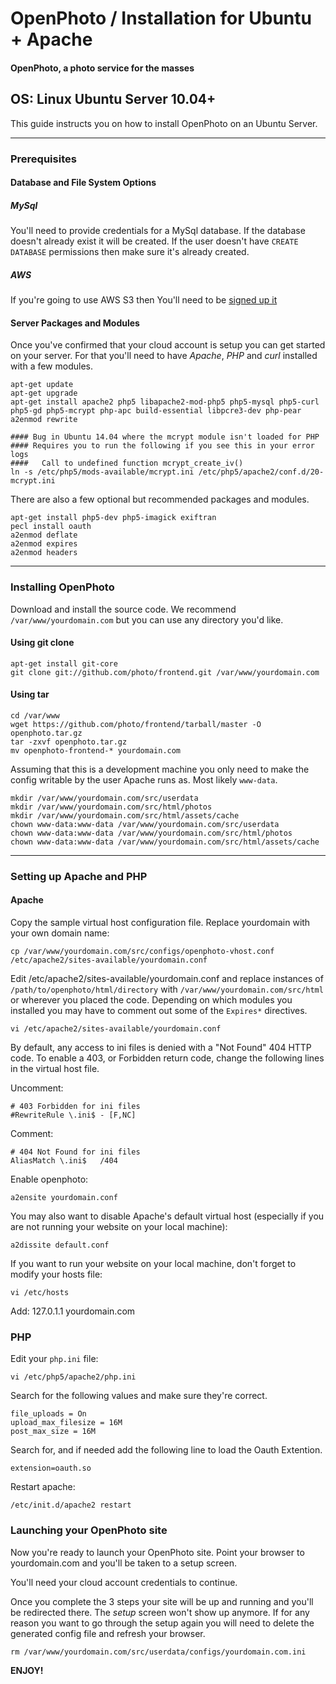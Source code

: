 OpenPhoto / Installation for Ubuntu + Apache
=======================
#### OpenPhoto, a photo service for the masses

## OS: Linux Ubuntu Server 10.04+

This guide instructs you on how to install OpenPhoto on an Ubuntu Server.

----------------------------------------

### Prerequisites

#### Database and File System Options

##### MySql 
You'll need to provide credentials for a MySql database. If the database doesn't already exist it will be created. If the user doesn't have `CREATE DATABASE` permissions then make sure it's already created.

##### AWS
If you're going to use AWS S3 then You'll need to be [signed up it](http://aws.amazon.com/s3/)

#### Server Packages and Modules
Once you've confirmed that your cloud account is setup you can get started on your server. For that you'll need to have _Apache_, _PHP_ and _curl_ installed with a few modules.

    apt-get update
    apt-get upgrade
    apt-get install apache2 php5 libapache2-mod-php5 php5-mysql php5-curl php5-gd php5-mcrypt php-apc build-essential libpcre3-dev php-pear
    a2enmod rewrite
    
    #### Bug in Ubuntu 14.04 where the mcrypt module isn't loaded for PHP
    #### Requires you to run the following if you see this in your error logs
    ####   Call to undefined function mcrypt_create_iv()
    ln -s /etc/php5/mods-available/mcrypt.ini /etc/php5/apache2/conf.d/20-mcrypt.ini


There are also a few optional but recommended packages and modules.

    apt-get install php5-dev php5-imagick exiftran
    pecl install oauth
    a2enmod deflate
    a2enmod expires
    a2enmod headers

----------------------------------------

### Installing OpenPhoto

Download and install the source code. We recommend `/var/www/yourdomain.com` but you can use any directory you'd like.

#### Using git clone

    apt-get install git-core
    git clone git://github.com/photo/frontend.git /var/www/yourdomain.com

#### Using tar

    cd /var/www
    wget https://github.com/photo/frontend/tarball/master -O openphoto.tar.gz
    tar -zxvf openphoto.tar.gz
    mv openphoto-frontend-* yourdomain.com

Assuming that this is a development machine you only need to make the config writable by the user Apache runs as. Most likely `www-data`.

    mkdir /var/www/yourdomain.com/src/userdata
    mkdir /var/www/yourdomain.com/src/html/photos
    mkdir /var/www/yourdomain.com/src/html/assets/cache
    chown www-data:www-data /var/www/yourdomain.com/src/userdata
    chown www-data:www-data /var/www/yourdomain.com/src/html/photos
    chown www-data:www-data /var/www/yourdomain.com/src/html/assets/cache

----------------------------------------

### Setting up Apache and PHP

#### Apache

Copy the sample virtual host configuration file. Replace yourdomain with your own domain name:

    cp /var/www/yourdomain.com/src/configs/openphoto-vhost.conf /etc/apache2/sites-available/yourdomain.conf

Edit /etc/apache2/sites-available/yourdomain.conf and replace instances of `/path/to/openphoto/html/directory` with `/var/www/yourdomain.com/src/html` or wherever you placed the code. Depending on which modules you installed you may have to comment out some of the `Expires*` directives.

    vi /etc/apache2/sites-available/yourdomain.conf
    
By default, any access to ini files is denied with a "Not Found" 404 HTTP code.  To enable a 403, or Forbidden return code, change the following lines in the virtual host file.

Uncomment:

    # 403 Forbidden for ini files
    #RewriteRule \.ini$ - [F,NC]

Comment:

    # 404 Not Found for ini files
    AliasMatch \.ini$	/404

Enable openphoto:

    a2ensite yourdomain.conf
    
You may also want to disable Apache's default virtual host (especially if you are not running your website on your local machine):

    a2dissite default.conf
    
If you want to run your website on your local machine, don't forget to modify your hosts file:

    vi /etc/hosts

Add:
    127.0.1.1 yourdomain.com
    
### PHP

Edit your `php.ini` file:

    vi /etc/php5/apache2/php.ini

Search for the following values and make sure they're correct.

    file_uploads = On
    upload_max_filesize = 16M
    post_max_size = 16M
    
Search for, and if needed add the following line to load the Oauth Extention.

    extension=oauth.so

Restart apache:

    /etc/init.d/apache2 restart

### Launching your OpenPhoto site

Now you're ready to launch your OpenPhoto site. Point your browser to yourdomain.com and you'll be taken to a setup screen.

You'll need your cloud account credentials to continue.

Once you complete the 3 steps your site will be up and running and you'll be redirected there. The _setup_ screen won't show up anymore. If for any reason you want to go through the setup again you will need to delete the generated config file and refresh your browser.

    rm /var/www/yourdomain.com/src/userdata/configs/yourdomain.com.ini

**ENJOY!**

